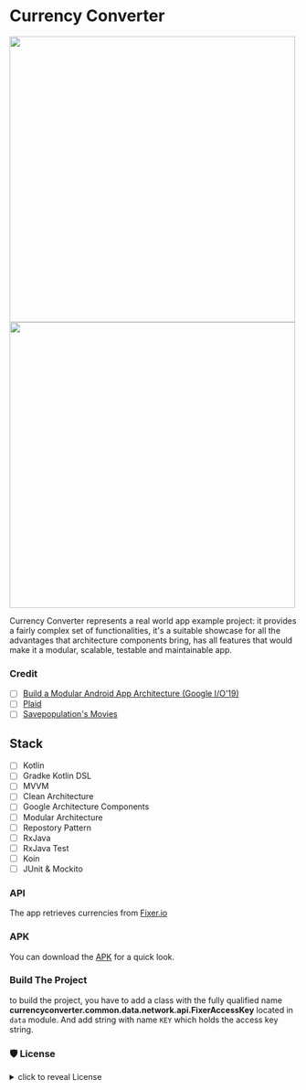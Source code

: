 Currency Converter
==================

<img src="https://github.com/ShabanKamell/CurrencyConverter/blob/master/blob/raw/home3.png" height="500"> <img src="https://github.com/ShabanKamell/CurrencyConverter/blob/master/blob/raw/calc.png" height="500">


Currency Converter represents a real world app example project: it provides a fairly complex set of functionalities, it's a suitable showcase for all the advantages that architecture components bring, has all features that would make it a modular, scalable, testable and maintainable app.
 
 ### Credit
- [ ] [Build a Modular Android App Architecture (Google I/O'19)](https://www.youtube.com/watch?v=PZBg5DIzNww)
- [ ] [Plaid](https://github.com/android/plaid)
- [ ] [Savepopulation's Movies](https://github.com/savepopulation/movies)

## Stack
 - [ ] Kotlin
 - [ ] Gradke Kotlin DSL
 - [ ] MVVM
 - [ ] Clean Architecture
 - [ ] Google Architecture Components
 - [ ] Modular Architecture
 - [ ] Repostory Pattern
 - [ ] RxJava
 - [ ] RxJava Test
 - [ ] Koin
 - [ ] JUnit & Mockito
 
### API
The app retrieves currencies from [Fixer.io](https://fixer.io/)

### APK
You can download the [APK](https://github.com/ShabanKamell/CurrencyConverter/tree/master/apk) for a quick look.

### Build The Project

to build the project, you have to add a class with the fully qualified name **currencyconverter.common.data.network.api.FixerAccessKey** located in `data` module. And add string with name  `KEY` which holds the access key string.

### 🛡 License
<details>
    <summary>
        click to reveal License
    </summary>
    
```
Licensed under the Apache License, Version 2.0 (the "License");
you may not use this file except in compliance with the License.
You may obtain a copy of the License at

   http://www.apache.org/licenses/LICENSE-2.0

Unless required by applicable law or agreed to in writing, software
distributed under the License is distributed on an "AS IS" BASIS,
WITHOUT WARRANTIES OR CONDITIONS OF ANY KIND, either express or implied.
See the License for the specific language governing permissions and
limitations under the License.
```

</details>
